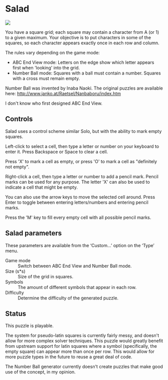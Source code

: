 # Salad

![](https://raw.githubusercontent.com/x-sheep/puzzles-unreleased/master/docs/img/salad.png)

You have a square grid; each square may contain a character from A (or 1) to a given maximum. Your objective is to put characters in some of the squares, so each character appears exactly once in each row and column.

The rules vary depending on the game mode:

* ABC End View mode: Letters on the edge show which letter appears first when 'looking' into the grid.
* Number Ball mode: Squares with a ball must contain a number. Squares with a cross must remain empty.

Number Ball was invented by Inaba Naoki. The original puzzles are available here: http://www.janko.at/Raetsel/Nanbaboru/index.htm

I don't know who first designed ABC End View.

## Controls

Salad uses a control scheme similar Solo, but with the ability to mark empty squares.

Left-click to select a cell, then type a letter or number on your keyboard to enter it. Press Backspace or Space to clear a cell.

Press 'X' to mark a cell as empty, or press 'O' to mark a cell as "definitely not empty".

Right-click a cell, then type a letter or number to add a pencil mark. Pencil marks can be used for any purpose. The letter 'X' can also be used to indicate a cell that might be empty.

You can also use the arrow keys to move the selected cell around. Press Enter to toggle between entering letters/numbers and entering pencil marks.

Press the 'M' key to fill every empty cell with all possible pencil marks.

## Salad parameters

These parameters are available from the ‘Custom…’ option on the ‘Type’ menu. 

<dl>
	<dt>Game mode</dt>
	<dd>Switch between ABC End View and Number Ball mode.</dd>
	<dt>Size (s*s)</dt>
	<dd>Size of the grid in squares.</dd>
	<dt>Symbols</dt>
	<dd>The amount of different symbols that appear in each row.</dd>
	<dt>Difficulty</dt>
	<dd>Determine the difficulty of the generated puzzle.</dd>
</dl>

## Status

This puzzle is playable.

The system for pseudo-latin squares is currently fairly messy, and doesn't allow for more complex solver techniques. This puzzle would greatly benefit from upstream support for latin squares where a symbol (specifically, the empty square) can appear more than once per row. This would allow for more puzzle types in the future to reuse a great deal of code.

The Number Ball generator currently doesn't create puzzles that make good use of the concept, in my opinion.
